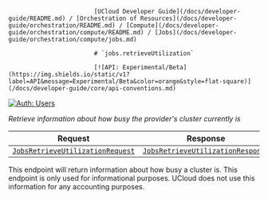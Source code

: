                             [UCloud Developer Guide](/docs/developer-guide/README.md) / [Orchestration of Resources](/docs/developer-guide/orchestration/README.md) / [Compute](/docs/developer-guide/orchestration/compute/README.md) / [Jobs](/docs/developer-guide/orchestration/compute/jobs.md)
                            
                            # `jobs.retrieveUtilization`

                            [![API: Experimental/Beta](https://img.shields.io/static/v1?label=API&message=Experimental/Beta&color=orange&style=flat-square)](/docs/developer-guide/core/api-conventions.md)
[![Auth: Users](https://img.shields.io/static/v1?label=Auth&message=Users&color=informational&style=flat-square)](/docs/developer-guide/core/types.md#role)


_Retrieve information about how busy the provider's cluster currently is_

| Request | Response | Error |
|---------|----------|-------|
|<code><a href='#jobsretrieveutilizationrequest'>JobsRetrieveUtilizationRequest</a></code>|<code><a href='#jobsretrieveutilizationresponse'>JobsRetrieveUtilizationResponse</a></code>|<code><a href='/docs/reference/dk.sdu.cloud.CommonErrorMessage.md'>CommonErrorMessage</a></code>|

This endpoint will return information about how busy a cluster is. This endpoint is only used for
informational purposes. UCloud does not use this information for any accounting purposes.


